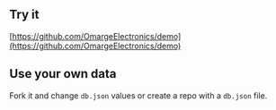 ## Try it

[https://github.com/OmargeElectronics/demo](https://github.com/OmargeElectronics/demo)

## Use your own data

Fork it and change `db.json` values or create a repo with a `db.json` file.
